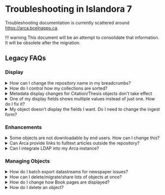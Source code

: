 # Troubleshooting in Islandora 7

Troubleshooting documentation is currently scattered around https://arca.bcelnapps.ca.
    
!!! warning
    This document will be an attempt to consolidate that information. It will be obsolete after the migration.

## Legacy FAQs
### Display
<details>
<summary>How can I change the repository name in my breadcrumbs?</summary>
<br>

To batch export datastreams for newspaper issues, use the Islandora Datastreams I/O (information in [this Arca Minute](https://youtu.be/hjBRml74_eY)). Select the Solr Query option and enter the following text: `RELS_EXT_isMemberOf_uri_mt:"PID"` (replacing `"PID"` with the PID for the newspaper collection). This will export all of the child objects for that newspaper. For example, to make batch metadata edits, select the MODS datastream.
  
</details>
<details>
<summary>How do I control how my collections are sorted?</summary>
<br>

You can use Solr fields to determine how your collections' objects are sorted.

1. Make sure that your Collection Solution Pack is configured to use Solr for display generation `(admin/islandora/solution_pack_config/basic_collection)`
2. Under “Sort field for collection query”, enter your chosen field followed by `asc` or `desc`. For dates, use the `_dt` version of the field. For other field types, use `_ss`.
    - Use `mods_titleInfo_title_ss asc` to sort by title A-Z.
    - Use `mods_originInfo_dateIssued_dt desc` to sort by date, newest to oldest.
3. If you want to be able to configure different sort strings for individual collections, check “Allow individual sort strings per collection”
    1. Manage the collection that you want to sort differently
    2. On the Collection tab, choose Set Solr Sort String
    3. Enter a sortable string (ends with `_ss`) followed by `asc` or `desc` to use for sorting this collection.
4. If you want to use the Islandora Sort block to allow multiple sort fields, enable it at Structure -> Blocks. Choose the sort fields under "Sort Settings" in the Solr configuration screen (admin/islandora/search/islandora_solr/settings).
</details>
<details>
<summary>Metadata display changes for Citation/Thesis objects don't take effect</summary>
<br>

If you're making changes to you Citation or Thesis objects' metadata display profiles (at Islandora -> Solr Index -> Metadata display), check our Scholar configuration.  
  
Go to Islandora -> Solution Pack Configuration -> Scholar. Scroll down to find the option "Use Standard Metadata Display". Make sure it is checked.  
  
Scholar defaults to its own metadata display, [COinS](https://en.wikipedia.org/wiki/COinS). This display is not configurable, and so is probably not the best choice for objects in Arca.
</details>
<details>
<summary>One of my display fields shows multiple values instead of just one. How do I fix it?</summary>
<br>

When viewing an object, one or more of the metadata display fields shows several values in it, from several different elements that were added separately to the ingest form. How can I display one specific value?  
  
Your metadata display profile (or Solr search result field, or wherever you're using a Solr field) is probalby using the Dublin Core Solr field (`dc.description`, `dc.identifier`, etc.) rather than the more granular MODS Solr field. Dublin Core is not as precise as MODS, and many DC elements combine different MODS elements into one.  
  
For example, dc.description will combine MODS abstract, and all MODS note elements. If you want to display just one of these, choose the MODS field that contains the specific piece of metadata you require.
</details>
<details>
<summary>My object doesn't display the fields I want. Do I need to change the ingest form?</summary>
<br>

No!  
  
Your ingest form is probably fine. Solr generates many fields based on the metadata you ingest via the form, and your object's content model metadata display profile is only configured to display a certain selection of those. You can configure the fields used in your Solr Metadata Display in admin/islandora/search/islandora_solr/metadata.  
  
For detailed assistance with this, including ways to find out which fields you should be using, review the [Metadata Display Arca Hour](http://ac-connect.bccampus.ca/p34d7sm0zb7/).
</details>

### Enhancements

<details>
<summary>Some objects are not downloadable by end users. How can I change this?</summary>
<br>

While some Islandora content models provide a download link on the object view page, others do not. This requires one or more extra steps.  
  
First, enable the Islandora Downloadable Datastreams module, and configure it under Islandora -> Islandora Utility Modules -> Islandora Downloadable Datastreams. You will need to select the types of objects for which to generate a download link.  
  
Then, enable the Download block and place it in the appropriate page area (Structure -> Blocks).  
  
If your object still does not have a download link, check to make sure that the appropriate datastream is actually present (Manage -> Datastreams).  
  
For Book and Newspaper Issue objects, you will need to generate a PDF datastream first. Manage the object. Find the "Create PDF" button: For Books, it's under the Book tab. For Newspaper Issues, it's under the "Issue" tab.  
  
When the PDF datastream has been created, the download block will appear when you view the object.
</details>
<details>
<summary>Can Arca provide links to fulltext articles outside the repository?</summary>
<br>

If I ingest a Citation or Thesis object but I don't have a PDF that I can include, how can I direct users to access a fulltext version of the article?  
  
If your objects contain a DOI in a MODS Identifier field `<identifier type = "doi">`, several options become possible. The DOI itself can be linked to externally-hosted articles, but often those articles are behind paywalls - even when open-access versions exist.  
  
To get around this, the [Islandora Badges](https://github.com/bondjimbond/islandora_badges) module has a submodule called [Islandora oaDOI](https://github.com/bondjimbond/islandora_badges/tree/7.x/modules/islandora_oadoi).  
  
Islandora queries the [oaDOI.org](https://oadoi.org/) service, which provides links to free, open-access fulltext versions of articles with DOIs, if they exist. The module creates a block which appears on any objects that (a) do not have a PDF datastrea, and (b) do have a free fulltext link available through oadoi.org, and offers a link for the user to access the fulltext externally.  
  
To use Islandora oaDOI: 
1. Go to Modules (admin/modules), and enable (1) Islandora Badges, and (2) Islandora oaDOI. 
2. Configure Islandora Badges (under Islandora Utility modules, or admin/islandora/tools/badges), and make sure that the Thesis and Citation content models are selected.
3. In the Blocks menu (admin/structure/block), find the block titled "Islandora oaDOI Link" and add it to the region of your choice. (Recommended: Content or Sidebar Second.)
4. Use CSS Injector to style the block as you desire.
</details>
<details>
<summary>Can I integrate LDAP into my Arca instance?</summary>
<br>

An SSL certificate is a prerequisite for LDAP integration, and there may be a cost to implement and maintain it. Let the [Admin Centre](http://bceln.ca/contact/-arca-administrative-centre#profile-contact) know if you are interested in an LDAP integration and we’ll talk next steps.
</details>

### Managing Objects

<details>
<summary>How do I batch export datastreams for newspaper issues?</summary>
<br>

To batch export datastreams for newspaper issues, use the Islandora Datastreams I/O (information in [this Arca Minute](https://youtu.be/hjBRml74_eY)). Select the Solr Query option and enter the following text: `RELS_EXT_isMemberOf_uri_mt:"PID"` (replacing `"PID"` with the PID for the newspaper collection). This will export all of the child objects for that newspaper. For example, to make batch metadata edits, select the MODS datastream.
</details>

<details>
<summary>How can I delete/migrate/share lots of objects at once?</summary>
<br>

When managing a collection, the options on the Collection tab let you manage multiple objects at once. These views by default only shows 10 objects at a time. For 1,000+ objects, this means a lot of screens and a lot of clicking.  
  
But the number of objects that appear on this screen can be configured. Just go to the Collection Solution Pack config page: admin/islandora/solution_pack_config/basic_collection  
  
Under the field “Objects per page during collection management”, just change the number. 
</details>
<details>
<summary>How do I change how Book pages are displayed?</summary>
<br>

By default, the Book Viewer makes several assumptions about Book objects:
- That you want to display two pages side by side (or whatever default you set in the general Book configuration)
- That your book has a cover, and so presents the first page alone and subsequent pages side by side
- That your pages were ingested in the correct order
- That your book reads right-to-left  
  
Each of these things can be configured by Managing the book and clicking to the Book tab.
- Page Progression: choose between right-to-left and left-to-right
- Page Display Mode: choose to display pages one at a time, or two side by side
- Book Cover: Indicate whether your book has a cover. This toggles whether Page 1 is shown alone or beside Page 2.
- Reorder Pages: Rearrange individual pages.
- Delete pages: Delete individual pages.
</details>
<details>
<summary>How do I delete an object?</summary>
<br>

There are two ways to delete objects. The preferred method is by managing the object itself. The less-preferred method is to do so by managing the object's parent collection (or parent newspaper/book).  
  
#### Preferred method  
1. Manage the object (navigate to the object and click the Manage tab)  
2. Go to Properties
3. Click "Permanently remove [this object] from repository"
    - If the object is a collection, it will instead say "Delete collection".  
  
The object and any of its children (if applicable) will be removed.  
  
 #### Less preferred method  
Another way to delete an object is to do so via the Collection tab when managing its parent collection. If the object you're deleting has children (e.g. if it is a newspaper issue, book, compound object, collection, etc.), those children will not be deleted.
  
1. Manage the parent collection/newspaper issue/etc.
2. Click the Collection tab if you are managing a collection, or the relevant tab for the content model you are working in
3. Click the "Delete members" section
4. Check off the objects you want to delete, and click "Delete selected"
5. If the objects deleted had any children, check the Orphaned Objects page (Islandora -> Islandora Utility Modules -> Orphaned Objects) to view and delete any orphans you may have created.  

#### Deleting newspapers  
We recently discovered [a bug in Islandora's handling of newspapers](https://jira.duraspace.org/browse/ISLANDORA-2050): even if you delete the Newspaper via its Properties screen, the Pages of its Issues will become orphans. Please use the Islandora Orphaned Objects module to purge any orphans you might have created after deleting a newspaper.
<details>

### Statistics

<details>
<summary>How can I access usage stats for my objects?</summary>
<br>

There are several ways, depending on what you need.  
  
- For a complete picture of your visitors' usage, ask the Admin Centre for a Piwik account. This will give you access to your own dashboard at https://analytics.bceln.ca, where you will be able to access all sorts of data and views on that data.
- For views and downloads on any given object:
   - Enable the Islandora Usage Stats Reports module.
   - Under Structure -> Blocks, enable the Object Usage block and choose a region to display it.
   - When an object is viewed, it will now display a count of all views and all downloads since the object was ingested.  
  
- For a complete list of datastream downloads per object:
   - In the Modules menu, enable "Islandora Datastream Downloads Report". (You may need to flush the cache afterward.)
   - This creates a view (simply called "Downloads" in the Views menu) and a page at yoursite.arcabc.ca/download_stats.
   - On this page, you'll get a list of objects and a record of each download of each datastream. You can also download a CSV file of all these records, which you can manipulate in Excel to filter by date, etc.
   - Date filtering on the webpage is not working right now; this is an improvement we will work on.
</details>
